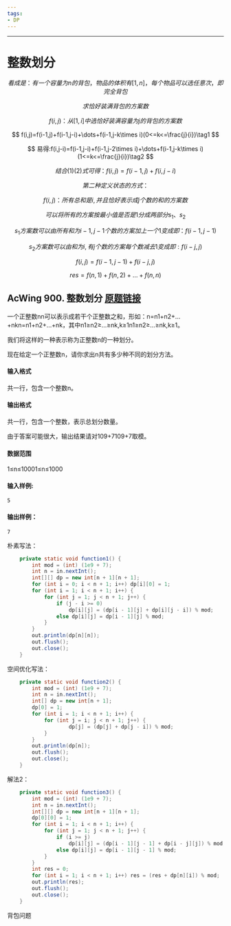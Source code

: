 ```yaml
---
tags:
- DP
---
```

---

# 整数划分

$$
看成是：有一个容量为n的背包，物品的体积有[1,n]，每个物品可以选任意次，即完全背包
$$

$$
求恰好装满背包的方案数
$$

$$
f(i,j)：从[1,i]中选恰好装满容量为j的背包的方案数
$$

$$
f(i,j)=f(i-1,j)+f(i-1,j-i)+\dots+f(i-1,j-k\times i)(0<=k<=\frac{j}{i})\tag1
$$

$$
易得:f(i,j-i)=f(i-1,j-i)+f(i-1,j-2\times i)+\dots+f(i-1,j-k\times i)(1<=k<=\frac{j}{i})\tag2
$$

$$
结合(1)(2)式可得：f(i,j)=f(i-1,j)+f(i,j-i)
$$

$$
第二种定义状态的方式：
$$

$$
f(i,j)：所有总和是i,并且恰好表示成j个数的和的方案数
$$

$$
可以将所有的方案按最小值是否是1分成两部分s_1、s_2
$$

$$
s_1方案数可以由所有和为i-1,j-1个数的方案加上一个1变成即：f(i-1,j-1)
$$

$$
s_2方案数可以由和为i,有j个数的方案每个数减去1变成即:f(i-j,j)
$$

$$
f(i,j)=f(i-1,j-1)+f(i-j,j)
$$

$$
res = f(n,1)+f(n,2)+\dots+f(n,n)
$$

## AcWing 900. 整数划分   [原题链接](https://www.acwing.com/problem/content/902/)

一个正整数nn可以表示成若干个正整数之和，形如：n=n1+n2+…+nkn=n1+n2+…+nk，其中n1≥n2≥…≥nk,k≥1n1≥n2≥…≥nk,k≥1。

我们将这样的一种表示称为正整数n的一种划分。

现在给定一个正整数n，请你求出n共有多少种不同的划分方法。

#### 输入格式

共一行，包含一个整数n。

#### 输出格式

共一行，包含一个整数，表示总划分数量。

由于答案可能很大，输出结果请对109+7109+7取模。

#### 数据范围

1≤n≤10001≤n≤1000

#### 输入样例:

```
5
```

#### 输出样例：

```
7
```

朴素写法：

```java
    private static void function1() {
        int mod = (int) (1e9 + 7);
        int n = in.nextInt();
        int[][] dp = new int[n + 1][n + 1];
        for (int i = 0; i < n + 1; i++) dp[i][0] = 1;
        for (int i = 1; i < n + 1; i++) {
            for (int j = 1; j < n + 1; j++) {
                if (j - i >= 0)
                    dp[i][j] = (dp[i - 1][j] + dp[i][j - i]) % mod;
                else dp[i][j] = dp[i - 1][j] % mod;
            }
        }
        out.println(dp[n][n]);
        out.flush();
        out.close();
    }
```

空间优化写法：

```java
    private static void function2() {
        int mod = (int) (1e9 + 7);
        int n = in.nextInt();
        int[] dp = new int[n + 1];
        dp[0] = 1;
        for (int i = 1; i < n + 1; i++) {
            for (int j = i; j < n + 1; j++) {
                    dp[j] = (dp[j] + dp[j - i]) % mod;
            }
        }
        out.println(dp[n]);
        out.flush();
        out.close();
    }
```

解法2：

```java
    private static void function3() {
        int mod = (int) (1e9 + 7);
        int n = in.nextInt();
        int[][] dp = new int[n + 1][n + 1];
        dp[0][0] = 1;
        for (int i = 1; i < n + 1; i++) {
            for (int j = 1; j < n + 1; j++) {
                if (i >= j)
                    dp[i][j] = (dp[i - 1][j - 1] + dp[i - j][j]) % mod;
                else dp[i][j] = dp[i - 1][j - 1] % mod;
            }
        }
        int res = 0;
        for (int i = 1; i < n + 1; i++) res = (res + dp[n][i]) % mod;
        out.println(res);
        out.flush();
        out.close();
    }
```


背包问题